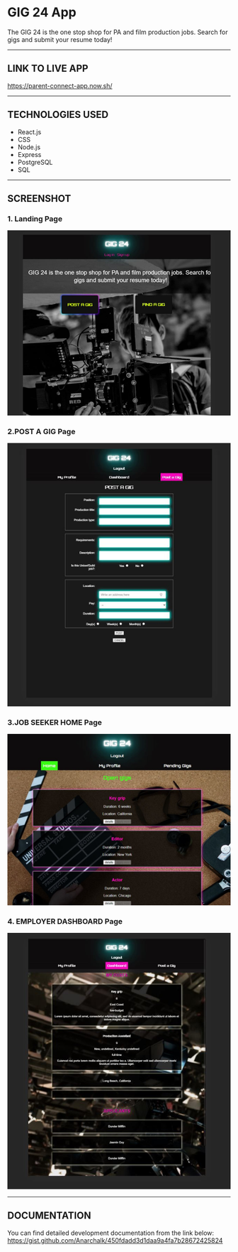 # GIG 24 App

 The GIG 24 is the one stop shop for PA and film production jobs. Search for gigs and submit your resume today! 


* * *

## LINK TO LIVE APP

https://parent-connect-app.now.sh/


***

## TECHNOLOGIES USED

* React.js 
* CSS 
* Node.js 
* Express 
* PostgreSQL
* SQL


***

## SCREENSHOT

### 1. Landing Page

![logo](https://raw.githubusercontent.com/Anarchalk/gig24-client/master/screenshots/landing.JPG "Landing Page")

### 2.POST A GIG Page

![logo](https://raw.githubusercontent.com/Anarchalk/gig24-client/master/screenshots/postgig.JPG "Post a gig Page")

### 3.JOB SEEKER HOME Page
![logo](https://raw.githubusercontent.com/Anarchalk/gig24-client/master/screenshots/jshome.JPG "Job Seeker home view")

### 4. EMPLOYER DASHBOARD Page

![logo](https://raw.githubusercontent.com/Anarchalk/gig24-client/master/screenshots/employer-dash.JPG "Employer Dashboard")

***

## DOCUMENTATION
You can find detailed development documentation from the link below:
https://gist.github.com/Anarchalk/450fdadd3d1daa9a4fa7b28672425824
